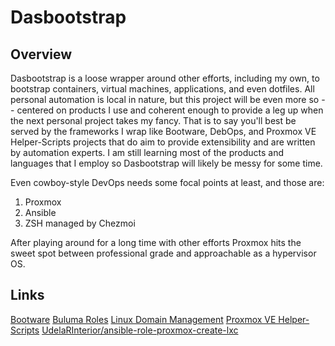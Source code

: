 # Dasbootstrap

## Overview

Dasbootstrap is a loose wrapper around other efforts, including my own, to bootstrap containers, virtual machines, applications, and even dotfiles.  All personal automation is local in nature, but this project will be even more so -- centered on products I use and coherent enough to provide a leg up when the next personal project takes my fancy.  That is to say you'll best be served by the frameworks I wrap like Bootware, DebOps, and Proxmox VE Helper-Scripts projects that do aim to provide extensibility and are written by automation experts.  I am still learning most of the products and languages that I employ so Dasbootstrap will likely be messy for some time.

Even cowboy-style DevOps needs some focal points at least, and those are:

1. Proxmox
2. Ansible
3. ZSH managed by Chezmoi

After playing around for a long time with other efforts Proxmox hits the sweet spot between professional grade and approachable as a hypervisor OS.

## Links

[Bootware](https://github.com/scruffaluff/bootware)
[Buluma Roles](https://galaxy.ansible.com/ui/repo/published/buluma/roles/docs/)
[Linux Domain Management](https://github.com/EddyMaestroDev/linux_domain_mgmt)
[Proxmox VE Helper-Scripts](https://tteck.github.io/Proxmox/)
[UdelaRInterior/ansible-role-proxmox-create-lxc](https://github.com/UdelaRInterior/ansible-role-proxmox-create-lxc)